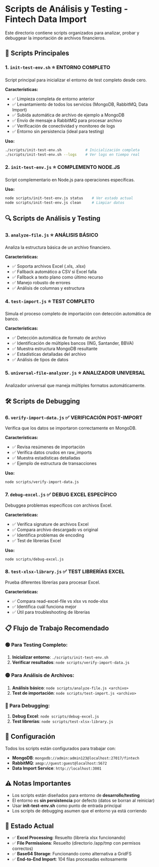 # Scripts de Análisis y Testing - Fintech Data Import

Este directorio contiene scripts organizados para analizar, probar y debuggear la importación de archivos financieros.

## 🚀 Scripts Principales

### 1. `init-test-env.sh` ⭐ **ENTORNO COMPLETO**
Script principal para inicializar el entorno de test completo desde cero.

**Características:**
- ✅ Limpieza completa de entorno anterior
- ✅ Levantamiento de todos los servicios (MongoDB, RabbitMQ, Data Import)
- ✅ Subida automática de archivo de ejemplo a MongoDB
- ✅ Envío de mensaje a RabbitMQ para procesar archivo
- ✅ Verificación de conectividad y monitoreo de logs
- ✅ Entorno sin persistencia (ideal para testing)

**Uso:**
```bash
./scripts/init-test-env.sh           # Inicialización completa
./scripts/init-test-env.sh --logs    # Ver logs en tiempo real
```

### 2. `init-test-env.js` ⭐ **COMPLEMENTO NODE.JS**
Script complementario en Node.js para operaciones específicas.

**Uso:**
```bash
node scripts/init-test-env.js status    # Ver estado actual
node scripts/init-test-env.js clean     # Limpiar datos
```

## 🔍 Scripts de Análisis y Testing

### 3. `analyze-file.js` ⭐ **ANÁLISIS BÁSICO**
Analiza la estructura básica de un archivo financiero.

**Características:**
- ✅ Soporta archivos Excel (.xls, .xlsx)
- ✅ Fallback automático a CSV si Excel falla
- ✅ Fallback a texto plano como último recurso
- ✅ Manejo robusto de errores
- ✅ Análisis de columnas y estructura

### 4. `test-import.js` ⭐ **TEST COMPLETO**
Simula el proceso completo de importación con detección automática de banco.

**Características:**
- ✅ Detección automática de formato de archivo
- ✅ Identificación de múltiples bancos (ING, Santander, BBVA)
- ✅ Muestra estructura MongoDB resultante
- ✅ Estadísticas detalladas del archivo
- ✅ Análisis de tipos de datos

### 5. `universal-file-analyzer.js` ⭐ **ANALIZADOR UNIVERSAL**
Analizador universal que maneja múltiples formatos automáticamente.

## 🛠️ Scripts de Debugging

### 6. `verify-import-data.js` ✅ **VERIFICACIÓN POST-IMPORT**
Verifica que los datos se importaron correctamente en MongoDB.

**Características:**
- ✅ Revisa resúmenes de importación
- ✅ Verifica datos crudos en raw_imports
- ✅ Muestra estadísticas detalladas
- ✅ Ejemplo de estructura de transacciones

**Uso:**
```bash
node scripts/verify-import-data.js
```

### 7. `debug-excel.js` ✅ **DEBUG EXCEL ESPECÍFICO**
Debuggea problemas específicos con archivos Excel.

**Características:**
- ✅ Verifica signature de archivos Excel
- ✅ Compara archivo descargado vs original
- ✅ Identifica problemas de encoding
- ✅ Test de librerías Excel

**Uso:**
```bash
node scripts/debug-excel.js
```

### 8. `test-xlsx-library.js` ✅ **TEST LIBRERÍAS EXCEL**
Prueba diferentes librerías para procesar Excel.

**Características:**
- ✅ Compara read-excel-file vs xlsx vs node-xlsx
- ✅ Identifica cuál funciona mejor
- ✅ Útil para troubleshooting de librerías

## 📋 Flujo de Trabajo Recomendado

### 🟢 Para Testing Completo:
1. **Inicializar entorno**: `./scripts/init-test-env.sh`
2. **Verificar resultados**: `node scripts/verify-import-data.js`

### 🟡 Para Análisis de Archivos:
1. **Análisis básico**: `node scripts/analyze-file.js <archivo>`
2. **Test de importación**: `node scripts/test-import.js <archivo>`

### 🔴 Para Debugging:
1. **Debug Excel**: `node scripts/debug-excel.js`
2. **Test librerías**: `node scripts/test-xlsx-library.js`

## 🔧 Configuración

Todos los scripts están configurados para trabajar con:
- **MongoDB**: `mongodb://admin:admin123@localhost:27017/fintech`
- **RabbitMQ**: `amqp://guest:guest@localhost:5672`
- **Data Import Service**: `http://localhost:3001`

## ⚠️ Notas Importantes

- Los scripts están diseñados para entorno de **desarrollo/testing**
- El entorno es **sin persistencia** por defecto (datos se borran al reiniciar)
- Usar **init-test-env.sh** como punto de entrada principal
- Los scripts de debugging asumen que el entorno ya está corriendo

## 🎯 Estado Actual

- ✅ **Excel Processing**: Resuelto (librería xlsx funcionando)
- ✅ **File Permissions**: Resuelto (directorio /app/tmp con permisos correctos)
- ✅ **Base64 Storage**: Funcionando como alternativa a GridFS
- ✅ **End-to-End Import**: 104 filas procesadas exitosamente
